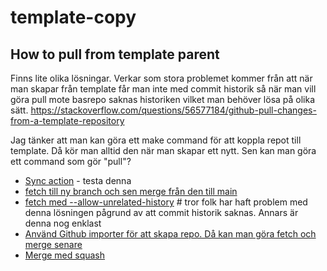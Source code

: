 # template-copy

## How to pull from template parent

Finns lite olika lösningar. Verkar som stora problemet kommer från att när man skapar från template får man inte med commit historik så när man vill göra pull mote basrepo saknas historiken vilket man behöver lösa på olika sätt. https://stackoverflow.com/questions/56577184/github-pull-changes-from-a-template-repository

Jag tänker att man kan göra ett make command för att koppla repot till template. Då kör man alltid den när man skapar ett nytt. Sen kan man göra ett command som gör "pull"?

- [Sync action](https://github.com/marketplace/actions/actions-template-sync) - testa denna
- [fetch till ny branch och sen merge från den till main](https://stackoverflow.com/a/69563752)
- [fetch med --allow-unrelated-history](https://stackoverflow.com/a/56577320) # tror folk har haft problem med denna lösningen pågrund av att commit historik saknas. Annars är denna nog enklast
- [Använd Github importer för att skapa repo. Då kan man göra fetch och merge senare](https://stackoverflow.com/a/66948475)
- [Merge med squash](https://stackoverflow.com/a/75573089)
